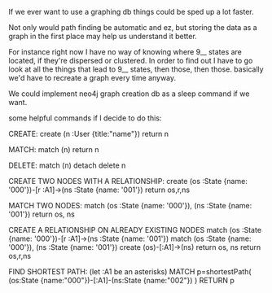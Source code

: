 If we ever want to use a graphing db things could be sped up a lot faster.

Not only would path finding be automatic and ez, but storing the data as a graph in the first place may help us understand it better.

For instance right now I have no way of knowing where 9__ states are located, if they're dispersed or clustered. In order to find out I have to go look at all the things that lead to 9__ states, then those, then those. basically we'd have to recreate a graph every time anyway.

We could implement neo4j graph creation db as a sleep command if we want.

some helpful commands if I decide to do this:

CREATE:
create (n :User {title:"name"}) return n

MATCH:
match (n) return n

DELETE:
match (n) detach delete n

CREATE TWO NODES WITH A RELATIONSHIP:
create (os :State {name: '000'})-[r :A1]->(ns :State {name: '001'})
return os,r,ns

MATCH TWO NODES:
match (os :State {name: '000'}), (ns :State {name: '001'}) return os, ns

CREATE A RELATIONSHIP ON ALREADY EXISTING NODES
match (os :State {name: '000'})-[r :A1]->(ns :State {name: '001'})
match (os :State {name: '000'}), (ns :State {name: '001'}) create (os)-[:A1]->(ns) return os, ns
return os,r,ns

FIND SHORTEST PATH: (let :A1 be an asterisks)
MATCH p=shortestPath(
  (os:State {name:"000"})-[:A1]-(ns:State {name:"002"})
)
RETURN p
